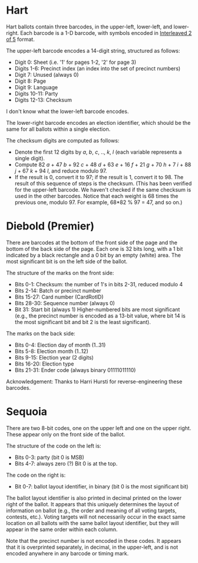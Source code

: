 # Hart #

Hart ballots contain three barcodes, in the upper-left, lower-left, and lower-right.  Each barcode is a 1-D barcode, with symbols encoded in [Interleaved 2 of 5](http://en.wikipedia.org/wiki/Interleaved_2_of_5) format.

The upper-left barcode encodes a 14-digit string, structured as follows:
  * Digit 0: Sheet (i.e. '1' for pages 1-2, '2' for page 3)
  * Digits 1-6: Precinct index (an index into the set of precinct numbers)
  * Digit 7: Unused (always 0)
  * Digit 8: Page
  * Digit 9: Language
  * Digits 10-11: Party
  * Digits 12-13: Checksum

I don't know what the lower-left barcode encodes.

The lower-right barcode encodes an election identifier, which should be the same for all ballots within a single election.

The checksum digits are computed as follows:
  * Denote the first 12 digits by _a_, _b_, _c_, .., _k_, _l_ (each variable represents a single digit).
  * Compute 82 _a_ + 47 _b_ + 92 _c_ + 48 _d_ + 63 _e_ + 16 _f_ + 21 _g_ + 70 _h_ + 7 _i_ + 88 _j_ + 67 _k_ + 94 _l_, and reduce modulo 97.
  * If the result is 0, convert it to 97; if the result is 1, convert it to 98.
The result of this sequence of steps is the checksum.  (This has been verified for the upper-left barcode.  We haven't checked if the same checksum is used in the other barcodes.  Notice that each weight is 68 times the previous one, modulo 97.  For example, 68\*82 % 97 = 47, and so on.)

# Diebold (Premier) #

There are barcodes at the bottom of the front side of the page and the bottom of the back side of the page.  Each one is 32 bits long, with a 1 bit indicated by a black rectangle and a 0 bit by an empty (white) area.  The most significant bit is on the left side of the ballot.

The structure of the marks on the front side:
  * Bits 0-1: Checksum: the number of 1's in bits 2-31, reduced modulo 4
  * Bits 2-14: Batch or precinct number
  * Bits 15-27: Card number (CardRotID)
  * Bits 28-30: Sequence number (always 0)
  * Bit 31: Start bit (always 1)
Higher-numbered bits are most significant (e.g., the precinct number is encoded as a 13-bit value, where bit 14 is the most significant bit and bit 2 is the least significant).

The marks on the back side:
  * Bits 0-4: Election day of month (1..31)
  * Bits 5-8: Election month (1..12)
  * Bits 9-15: Election year (2 digits)
  * Bits 16-20: Election type
  * Bits 21-31: Ender code (always binary 01111011110)

Acknowledgement: Thanks to Harri Hursti for reverse-engineering these barcodes.

# Sequoia #

There are two 8-bit codes, one on the upper left and one on the upper right.  These appear only on the front side of the ballot.

The structure of the code on the left is:
  * Bits 0-3: party (bit 0 is MSB)
  * Bits 4-7: always zero (?)
Bit 0 is at the top.

The code on the right is:
  * Bit 0-7: ballot layout identifier, in binary (bit 0 is the most significant bit)

The ballot layout identifier is also printed in decimal printed on the lower right of the ballot.  It appears that this uniquely determines the layout of information on ballot (e.g., the order and meaning of all voting targets, contests, etc.).  Voting targets will not necessarily occur in the exact same location on all ballots with the same ballot layout identifier, but they will appear in the same order within each column.

Note that the precinct number is not encoded in these codes.  It appears that it is overprinted separately, in decimal, in the upper-left, and is not encoded anywhere in any barcode or timing mark.